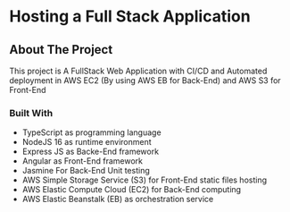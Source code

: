 # Hosting a Full Stack Application
## About The Project
This project is A FullStack Web Application with CI/CD and Automated deployment in AWS EC2 (By using AWS EB for Back-End) and AWS S3 for Front-End

### Built With
- TypeScript as programming language
- NodeJS 16 as runtime environment
- Express JS as Backe-End framework
- Angular as Front-End framework
- Jasmine For Back-End Unit testing
- AWS Simple Storage Service (S3) for Front-End static files hosting 
- AWS Elastic Compute Cloud (EC2) for Back-End computing 
- AWS Elastic Beanstalk (EB) as orchestration service
